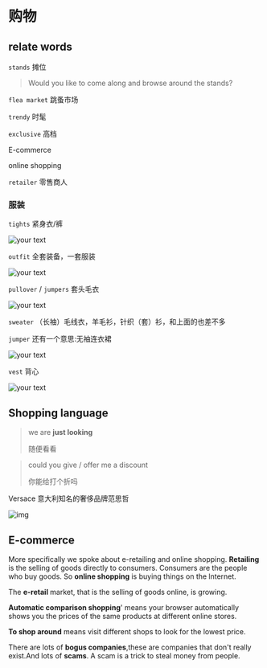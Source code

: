 # 购物

## relate words

`stands` 摊位

> Would you like to come along and browse around the stands?

`flea market` 跳蚤市场

`trendy` 时髦

`exclusive` 高档



E-commerce 

online shopping

`retailer`  零售商人







### 服装

`tights` 紧身衣/裤

![your text](http://o7bk1ffzo.bkt.clouddn.com/1479698677418)



`outfit` 全套装备，一套服装

![your text](http://o7bk1ffzo.bkt.clouddn.com/1479698695015)



`pullover` / `jumpers`  套头毛衣

![your text](http://o7bk1ffzo.bkt.clouddn.com/1479698657882)



`sweater` （长袖）毛线衣，羊毛衫，针织（套）衫，和上面的也差不多



`jumper` 还有一个意思:无袖连衣裙

![your text](http://o7bk1ffzo.bkt.clouddn.com/1479712807281)



`vest` 背心

![your text](http://o7bk1ffzo.bkt.clouddn.com/1479698716304)

## Shopping language

> we are **just looking** 
>
> 随便看看



> could you give / offer me a discount
>
> 你能给打个折吗





Versace 意大利知名的奢侈品牌范思哲

![img](https://ss2.baidu.com/6ONYsjip0QIZ8tyhnq/it/u=2988727568,4112150807&fm=96)







## E-commerce

More specifically we spoke about e-retailing and online shopping. **Retailing** is the selling of goods directly to consumers. Consumers are the people who buy goods. So **online shopping** is buying things on the lnternet.



The **e-retail** market, that is the selling of goods online, is growing.



**Automatic comparison shopping**' means your browser  automatically shows you the prices of the same products at different online stores.



**To shop around** means visit different shops to look for the lowest price.



There are lots of **bogus companies**,these are companies that don't really exist.And lots of **scams**. A scam is a trick to steal money from people.
